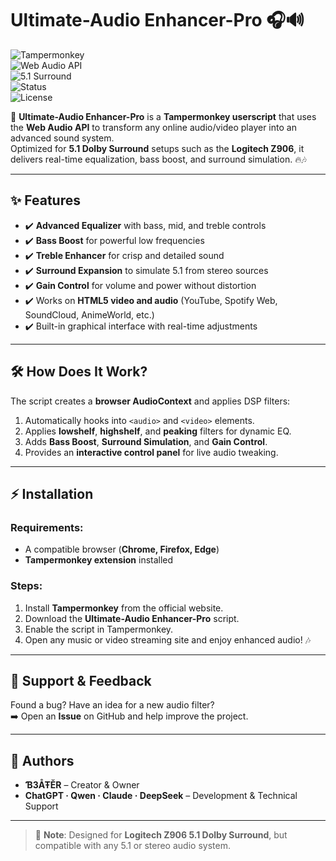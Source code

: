 # Ultimate-Audio Enhancer-Pro 🎧🔊

![Tampermonkey](https://img.shields.io/badge/Tampermonkey-Script-blue?logo=googlechrome&logoColor=white)  
![Web Audio API](https://img.shields.io/badge/Web%20Audio%20API-Enabled-green)  
![5.1 Surround](https://img.shields.io/badge/Audio-5.1%20Surround-orange)  
![Status](https://img.shields.io/badge/Status-Active-success)  
![License](https://img.shields.io/badge/License-MIT-lightgrey)

🚀 **Ultimate-Audio Enhancer-Pro** is a **Tampermonkey userscript** that uses the **Web Audio API** to transform any online audio/video player into an advanced sound system.  
Optimized for **5.1 Dolby Surround** setups such as the **Logitech Z906**, it delivers real-time equalization, bass boost, and surround simulation. 🔥🎶  

---

## ✨ Features

- ✔️ **Advanced Equalizer** with bass, mid, and treble controls  
- ✔️ **Bass Boost** for powerful low frequencies  
- ✔️ **Treble Enhancer** for crisp and detailed sound  
- ✔️ **Surround Expansion** to simulate 5.1 from stereo sources  
- ✔️ **Gain Control** for volume and power without distortion  
- ✔️ Works on **HTML5 video and audio** (YouTube, Spotify Web, SoundCloud, AnimeWorld, etc.)  
- ✔️ Built-in graphical interface with real-time adjustments  

---

## 🛠️ How Does It Work?

The script creates a **browser AudioContext** and applies DSP filters:

1. Automatically hooks into `<audio>` and `<video>` elements.  
2. Applies **lowshelf**, **highshelf**, and **peaking** filters for dynamic EQ.  
3. Adds **Bass Boost**, **Surround Simulation**, and **Gain Control**.  
4. Provides an **interactive control panel** for live audio tweaking.  

---

## ⚡ Installation

### Requirements:
- A compatible browser (**Chrome, Firefox, Edge**)  
- **Tampermonkey extension** installed  

### Steps:
1. Install **Tampermonkey** from the official website.  
2. Download the **Ultimate-Audio Enhancer-Pro** script.  
3. Enable the script in Tampermonkey.  
4. Open any music or video streaming site and enjoy enhanced audio! 🎶  

---

## 📢 Support & Feedback

Found a bug? Have an idea for a new audio filter?  
➡️ Open an **Issue** on GitHub and help improve the project.  

---

## 👑 Authors

- **Ɓ3ÅŦĔR** – Creator & Owner  
- **ChatGPT · Qwen · Claude · DeepSeek** – Development & Technical Support  

---

> 📝 **Note**: Designed for **Logitech Z906 5.1 Dolby Surround**, but compatible with any 5.1 or stereo audio system.  
